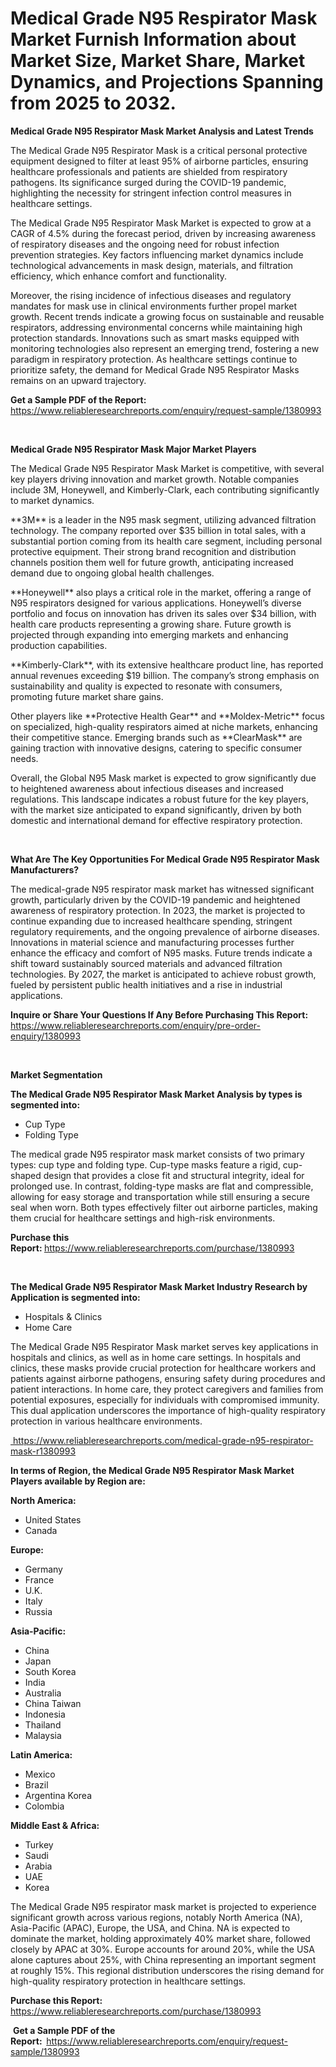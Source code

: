 <p><h1>Medical Grade N95 Respirator Mask Market Furnish Information about Market Size, Market Share, Market Dynamics, and Projections Spanning from 2025 to 2032.</h1></p><p><strong>Medical Grade N95 Respirator Mask Market Analysis and Latest Trends</strong></p>
<p><p>The Medical Grade N95 Respirator Mask is a critical personal protective equipment designed to filter at least 95% of airborne particles, ensuring healthcare professionals and patients are shielded from respiratory pathogens. Its significance surged during the COVID-19 pandemic, highlighting the necessity for stringent infection control measures in healthcare settings. </p><p>The Medical Grade N95 Respirator Mask Market is expected to grow at a CAGR of 4.5% during the forecast period, driven by increasing awareness of respiratory diseases and the ongoing need for robust infection prevention strategies. Key factors influencing market dynamics include technological advancements in mask design, materials, and filtration efficiency, which enhance comfort and functionality. </p><p>Moreover, the rising incidence of infectious diseases and regulatory mandates for mask use in clinical environments further propel market growth. Recent trends indicate a growing focus on sustainable and reusable respirators, addressing environmental concerns while maintaining high protection standards. Innovations such as smart masks equipped with monitoring technologies also represent an emerging trend, fostering a new paradigm in respiratory protection. As healthcare settings continue to prioritize safety, the demand for Medical Grade N95 Respirator Masks remains on an upward trajectory.</p></p>
<p><strong>Get a Sample PDF of the Report:&nbsp;</strong> <a href="https://www.reliableresearchreports.com/enquiry/request-sample/1380993?utm_campaign=3359&utm_medium=2&utm_source=Github&utm_content=ia&utm_term=14042025&utm_id=medical-grade-n95-respirator-mask">https://www.reliableresearchreports.com/enquiry/request-sample/1380993</a></p>
<p>&nbsp;</p>
<p><strong>Medical Grade N95 Respirator Mask Major Market Players</strong></p>
<p><p>The Medical Grade N95 Respirator Mask Market is competitive, with several key players driving innovation and market growth. Notable companies include 3M, Honeywell, and Kimberly-Clark, each contributing significantly to market dynamics.</p><p>**3M** is a leader in the N95 mask segment, utilizing advanced filtration technology. The company reported over $35 billion in total sales, with a substantial portion coming from its health care segment, including personal protective equipment. Their strong brand recognition and distribution channels position them well for future growth, anticipating increased demand due to ongoing global health challenges.</p><p>**Honeywell** also plays a critical role in the market, offering a range of N95 respirators designed for various applications. Honeywell’s diverse portfolio and focus on innovation has driven its sales over $34 billion, with health care products representing a growing share. Future growth is projected through expanding into emerging markets and enhancing production capabilities.</p><p>**Kimberly-Clark**, with its extensive healthcare product line, has reported annual revenues exceeding $19 billion. The company’s strong emphasis on sustainability and quality is expected to resonate with consumers, promoting future market share gains.</p><p>Other players like **Protective Health Gear** and **Moldex-Metric** focus on specialized, high-quality respirators aimed at niche markets, enhancing their competitive stance. Emerging brands such as **ClearMask** are gaining traction with innovative designs, catering to specific consumer needs.</p><p>Overall, the Global N95 Mask market is expected to grow significantly due to heightened awareness about infectious diseases and increased regulations. This landscape indicates a robust future for the key players, with the market size anticipated to expand significantly, driven by both domestic and international demand for effective respiratory protection.</p></p>
<p>&nbsp;</p>
<p><strong>What Are The Key Opportunities For Medical Grade N95 Respirator Mask Manufacturers?</strong></p>
<p><p>The medical-grade N95 respirator mask market has witnessed significant growth, particularly driven by the COVID-19 pandemic and heightened awareness of respiratory protection. In 2023, the market is projected to continue expanding due to increased healthcare spending, stringent regulatory requirements, and the ongoing prevalence of airborne diseases. Innovations in material science and manufacturing processes further enhance the efficacy and comfort of N95 masks. Future trends indicate a shift toward sustainably sourced materials and advanced filtration technologies. By 2027, the market is anticipated to achieve robust growth, fueled by persistent public health initiatives and a rise in industrial applications.</p></p>
<p><strong>Inquire or Share Your Questions If Any Before Purchasing This Report:</strong> <a href="https://www.reliableresearchreports.com/enquiry/pre-order-enquiry/1380993?utm_campaign=3359&utm_medium=2&utm_source=Github&utm_content=ia&utm_term=14042025&utm_id=medical-grade-n95-respirator-mask">https://www.reliableresearchreports.com/enquiry/pre-order-enquiry/1380993</a></p>
<p>&nbsp;</p>
<p><strong>Market Segmentation</strong></p>
<p><strong>The Medical Grade N95 Respirator Mask Market Analysis by types is segmented into:</strong></p>
<p><ul><li>Cup Type</li><li>Folding Type</li></ul></p>
<p><p>The medical grade N95 respirator mask market consists of two primary types: cup type and folding type. Cup-type masks feature a rigid, cup-shaped design that provides a close fit and structural integrity, ideal for prolonged use. In contrast, folding-type masks are flat and compressible, allowing for easy storage and transportation while still ensuring a secure seal when worn. Both types effectively filter out airborne particles, making them crucial for healthcare settings and high-risk environments.</p></p>
<p><strong>Purchase this Report:&nbsp;</strong><a href="https://www.reliableresearchreports.com/purchase/1380993?utm_campaign=3359&utm_medium=2&utm_source=Github&utm_content=ia&utm_term=14042025&utm_id=medical-grade-n95-respirator-mask">https://www.reliableresearchreports.com/purchase/1380993</a></p>
<p>&nbsp;</p>
<p><strong>The Medical Grade N95 Respirator Mask Market Industry Research by Application is segmented into:</strong></p>
<p><ul><li>Hospitals & Clinics</li><li>Home Care</li></ul></p>
<p><p>The Medical Grade N95 Respirator Mask market serves key applications in hospitals and clinics, as well as in home care settings. In hospitals and clinics, these masks provide crucial protection for healthcare workers and patients against airborne pathogens, ensuring safety during procedures and patient interactions. In home care, they protect caregivers and families from potential exposures, especially for individuals with compromised immunity. This dual application underscores the importance of high-quality respiratory protection in various healthcare environments.</p></p>
<p><a href="https://www.reliableresearchreports.com/medical-grade-n95-respirator-mask-r1380993?utm_campaign=3359&utm_medium=2&utm_source=Github&utm_content=ia&utm_term=14042025&utm_id=medical-grade-n95-respirator-mask">&nbsp;https://www.reliableresearchreports.com/medical-grade-n95-respirator-mask-r1380993</a></p>
<p><strong>In terms of Region, the Medical Grade N95 Respirator Mask Market Players available by Region are:</strong></p>
<p>
    <p> <strong> North America: </strong>
        <ul>
            <li>United States</li>
            <li>Canada</li>
        </ul>
        </p> 
    <p> <strong> Europe: </strong>
        <ul>
            <li>Germany</li>
            <li>France</li>
            <li>U.K.</li>
            <li>Italy</li>
            <li>Russia</li>
        </ul>
        </p> 
    <p> <strong> Asia-Pacific: </strong>
        <ul>
            <li>China</li>
            <li>Japan</li>
            <li>South Korea</li>
            <li>India</li>
            <li>Australia</li>
            <li>China Taiwan</li>
            <li>Indonesia</li>
            <li>Thailand</li>
            <li>Malaysia</li>
        </ul>
        </p> 
    <p> <strong> Latin America: </strong>
        <ul>
            <li>Mexico</li>
            <li>Brazil</li>
            <li>Argentina Korea</li>
            <li>Colombia</li>
        </ul>
        </p> 
    <p> <strong> Middle East & Africa: </strong>
        <ul>
            <li>Turkey</li>
            <li>Saudi</li>
            <li>Arabia</li>
            <li>UAE</li>
            <li>Korea</li>
        </ul>
    </p>
    </p>
<p><p>The Medical Grade N95 respirator mask market is projected to experience significant growth across various regions, notably North America (NA), Asia-Pacific (APAC), Europe, the USA, and China. NA is expected to dominate the market, holding approximately 40% market share, followed closely by APAC at 30%. Europe accounts for around 20%, while the USA alone captures about 25%, with China representing an important segment at roughly 15%. This regional distribution underscores the rising demand for high-quality respiratory protection in healthcare settings.</p></p>
<p><strong>Purchase this Report: </strong><a href="https://www.reliableresearchreports.com/purchase/1380993?utm_campaign=3359&utm_medium=2&utm_source=Github&utm_content=ia&utm_term=14042025&utm_id=medical-grade-n95-respirator-mask">https://www.reliableresearchreports.com/purchase/1380993</a></p>
<p>&nbsp;<strong>Get a Sample PDF of the Report:&nbsp;&nbsp;</strong><a href="https://www.reliableresearchreports.com/enquiry/request-sample/1380993?utm_campaign=3359&utm_medium=2&utm_source=Github&utm_content=ia&utm_term=14042025&utm_id=medical-grade-n95-respirator-mask">https://www.reliableresearchreports.com/enquiry/request-sample/1380993</a></p>
<p><strong></strong></p>
<p><p></p><p></p><p></p></p>
